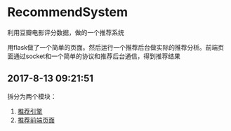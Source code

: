 # RecommendSystem
利用豆瓣电影评分数据，做的一个推荐系统


用flask做了一个简单的页面。然后运行一个推荐后台做实际的推荐分析。前端页面通过socket和一个简单的协议和推荐后台通信，得到推荐结果


2017-8-13 09:21:51
---
拆分为两个模块：
1. [推荐引擎](https://github.com/dhjack/RecommendSystemEngines)
2. [推荐前端页面](https://github.com/dhjack/RecommendSystemWebsite)
